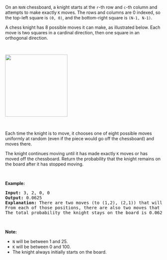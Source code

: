 <p>On an <code>N</code>x<code>N</code> chessboard, a knight starts at the <code>r</code>-th row and <code>c</code>-th column and attempts to make exactly <code>K</code> moves. The rows and columns are 0 indexed, so the top-left square is <code>(0, 0)</code>, and the bottom-right square is <code>(N-1, N-1)</code>.</p>

<p>A chess knight has 8 possible moves it can make, as illustrated below. Each move is two squares in a cardinal direction, then one square in an orthogonal direction.</p>

<p>&nbsp;</p>

<p><img src="https://assets.leetcode.com/uploads/2018/10/12/knight.png" style="width: 200px; height: 200px;" /></p>

<p>&nbsp;</p>

<p>Each time the knight is to move, it chooses one of eight possible moves uniformly at random (even if the piece would go off the chessboard) and moves there.</p>

<p>The knight continues moving until it has made exactly <code>K</code> moves or has moved off the chessboard. Return the probability that the knight remains on the board after it has stopped moving.</p>

<p>&nbsp;</p>

<p><b>Example:</b></p>

<pre>
<b>Input:</b> 3, 2, 0, 0
<b>Output:</b> 0.0625
<b>Explanation:</b> There are two moves (to (1,2), (2,1)) that will keep the knight on the board.
From each of those positions, there are also two moves that will keep the knight on the board.
The total probability the knight stays on the board is 0.0625.
</pre>

<p>&nbsp;</p>

<p><b>Note:</b></p>

<ul>
	<li><code>N</code> will be between 1 and 25.</li>
	<li><code>K</code> will be between 0 and 100.</li>
	<li>The knight always initially starts on the board.</li>
</ul>
